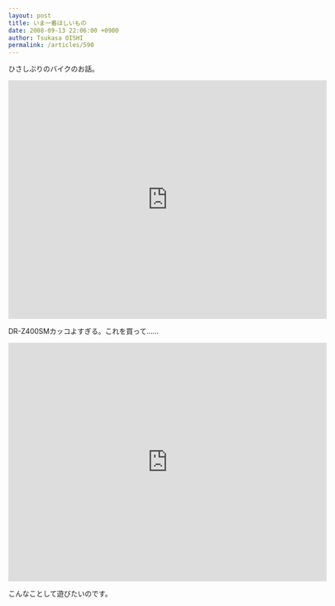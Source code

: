 ```yaml
---
layout: post
title: いま一番ほしいもの
date: 2008-09-13 22:06:00 +0900
author: Tsukasa OISHI
permalink: /articles/590
---
```


ひさしぶりのバイクのお話。

<iframe width="640" height="480" src="https://www.youtube.com/embed/ly2EfkW1dx0" frameborder="0" allowfullscreen></iframe>

DR-Z400SMカッコよすぎる。これを買って……

<iframe width="640" height="480" src="https://www.youtube.com/embed/zpHC8HQyKgE" frameborder="0" allowfullscreen></iframe>

こんなことして遊びたいのです。
